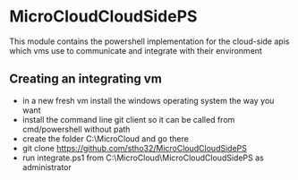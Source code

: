 # MicroCloudCloudSidePS

This module contains the powershell implementation for the cloud-side apis which vms use to communicate and integrate with their environment

## Creating an integrating vm

  - in a new fresh vm install the windows operating system the way you want
  - install the command line git client so it can be called from cmd/powershell without path
  - create the folder C:\MicroCloud and go there
  - git clone https://github.com/stho32/MicroCloudCloudSidePS
  - run integrate.ps1 from C:\MicroCloud\MicroCloudCloudSidePS as administrator

